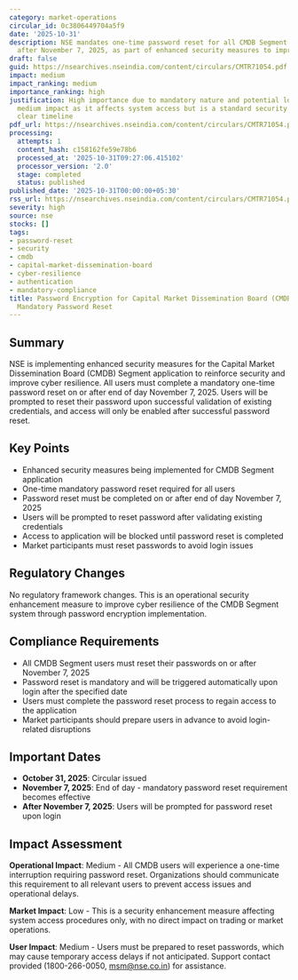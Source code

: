 ```yaml
---
category: market-operations
circular_id: 0c3806449704a5f9
date: '2025-10-31'
description: NSE mandates one-time password reset for all CMDB Segment users on or
  after November 7, 2025, as part of enhanced security measures to improve cyber resilience.
draft: false
guid: https://nsearchives.nseindia.com/content/circulars/CMTR71054.pdf
impact: medium
impact_ranking: medium
importance_ranking: high
justification: High importance due to mandatory nature and potential login disruption;
  medium impact as it affects system access but is a standard security upgrade with
  clear timeline
pdf_url: https://nsearchives.nseindia.com/content/circulars/CMTR71054.pdf
processing:
  attempts: 1
  content_hash: c158162fe59e78b6
  processed_at: '2025-10-31T09:27:06.415102'
  processor_version: '2.0'
  stage: completed
  status: published
published_date: '2025-10-31T00:00:00+05:30'
rss_url: https://nsearchives.nseindia.com/content/circulars/CMTR71054.pdf
severity: high
source: nse
stocks: []
tags:
- password-reset
- security
- cmdb
- capital-market-dissemination-board
- cyber-resilience
- authentication
- mandatory-compliance
title: Password Encryption for Capital Market Dissemination Board (CMDB) Segment -
  Mandatory Password Reset
---
```


## Summary

NSE is implementing enhanced security measures for the Capital Market Dissemination Board (CMDB) Segment application to reinforce security and improve cyber resilience. All users must complete a mandatory one-time password reset on or after end of day November 7, 2025. Users will be prompted to reset their password upon successful validation of existing credentials, and access will only be enabled after successful password reset.

## Key Points

- Enhanced security measures being implemented for CMDB Segment application
- One-time mandatory password reset required for all users
- Password reset must be completed on or after end of day November 7, 2025
- Users will be prompted to reset password after validating existing credentials
- Access to application will be blocked until password reset is completed
- Market participants must reset passwords to avoid login issues

## Regulatory Changes

No regulatory framework changes. This is an operational security enhancement measure to improve cyber resilience of the CMDB Segment system through password encryption implementation.

## Compliance Requirements

- All CMDB Segment users must reset their passwords on or after November 7, 2025
- Password reset is mandatory and will be triggered automatically upon login after the specified date
- Users must complete the password reset process to regain access to the application
- Market participants should prepare users in advance to avoid login-related disruptions

## Important Dates

- **October 31, 2025**: Circular issued
- **November 7, 2025**: End of day - mandatory password reset requirement becomes effective
- **After November 7, 2025**: Users will be prompted for password reset upon login

## Impact Assessment

**Operational Impact**: Medium - All CMDB users will experience a one-time interruption requiring password reset. Organizations should communicate this requirement to all relevant users to prevent access issues and operational delays.

**Market Impact**: Low - This is a security enhancement measure affecting system access procedures only, with no direct impact on trading or market operations.

**User Impact**: Medium - Users must be prepared to reset passwords, which may cause temporary access delays if not anticipated. Support contact provided (1800-266-0050, msm@nse.co.in) for assistance.